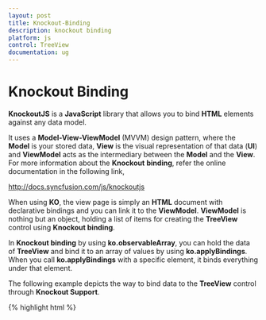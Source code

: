 ```yaml
---
layout: post
title: Knockout-Binding
description: knockout binding
platform: js
control: TreeView
documentation: ug
---
```


# Knockout Binding

**KnockoutJS** is a **JavaScript** library that allows you to bind **HTML** elements against any data model.

It uses a **Model-View-ViewModel** (MVVM) design pattern, where the **Model** is your stored data, **View** is the visual representation of that data (**UI**) and **ViewModel** acts as the intermediary between the **Model** and the **View**. For more information about the **Knockout** **binding**, refer the online documentation in the following link,

<http://docs.syncfusion.com/js/knockoutjs>

When using **KO**, the view page is simply an **HTML** document with declarative bindings and you can link it to the **ViewModel**. **ViewModel** is nothing but an object, holding a list of items for creating the **TreeView** control using **Knockout binding**.

In **Knockout binding** by using **ko.observableArray**, you can hold the data of **TreeView** and bind it to an array of values by using **ko.applyBindings**. When you call **ko.applyBindings** with a specific element, it binds everything under that element.

The following example depicts the way to bind data to the **TreeView** control through **Knockout Support**.

{% highlight html %}

<!DOCTYPE html>
<html xmlns="http://www.w3.org/1999/xhtml">
<head>
    <title>Knockout support in Treeview Essential JS</title>
    <!--To add the following script in html page for knockout support-->
    <script src="http://cdn.syncfusion.com/js/assets/external/knockout.min.js"></script>
    <script src="http://cdn.syncfusion.com/{{ site.releaseversion }}/js/web/ej.unobtrusive.min.js"></script>
    <script src="http://cdn.syncfusion.com/{{ site.releaseversion }}/js/ej.widget.ko.min.js"></script>
</head>
<body data-autoinit="false">
    <div style="width: 250px">
        <div id="treeview" data-bind="ejTreeView: { fields: { dataSource: dataSource, id: 'id', text: 'name', hasChild: 'hasChild', expanded: 'expanded', parentId: 'pid' } } "></div>
    </div>
    <script type="text/javascript">
        $(function () {
            var tview = [
                   { id: 1, name: "Favorites", hasChild: true },
                   { id: 2, pid: 1, name: "Desktop" },
                   { id: 3, pid: 1, name: "Downloads" },
                   { id: 4, pid: 1, name: "Recent places" },
                   { id: 5, name: "libraries", hasChild: true },
                   { id: 6, pid: 5, name: "Documents", hasChild: true },
                   { id: 7, pid: 6, name: "My Documents" },
                   { id: 8, pid: 6, name: "Public Documents" },
                   { id: 9, pid: 5, name: "Pictures", hasChild: true },
                   { id: 10, pid: 9, name: "My Pictures" },
                   { id: 11, pid: 9, name: "Public Pictures" },
                   { id: 12, pid: 5, name: "Music", hasChild: true },
                   { id: 13, pid: 9, name: "My Music" },
                   { id: 14, pid: 9, name: "Public Music" },
                   { id: 15, pid: 5, name: "Subversion" },
                   { id: 16, name: "Computer", hasChild: true },
                   { id: 17, pid: 16, name: "Folder(C)" },
                   { id: 18, pid: 16, name: "Folder(D)" },
                   { id: 19, pid: 16, name: "Folder(F)" },

            ];
            window.employeeView = {
                dataSource: ko.observableArray(tview),
            };
            ko.applyBindings(employeeView);
        });

    </script>
</body>
</html>


{% endhighlight %}



The following screenshot displays the output of the above code.

![]("/js/TreeView/Knockout-Binding_images/Knockout-Binding_img1.png")


